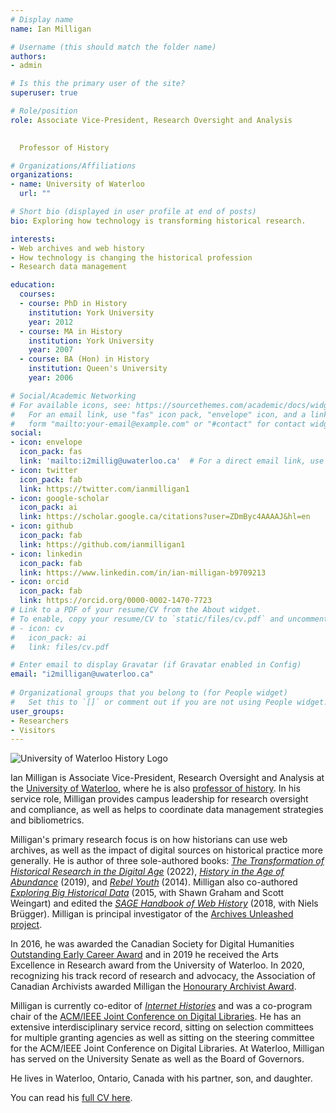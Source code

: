 ```yaml
---
# Display name
name: Ian Milligan

# Username (this should match the folder name)
authors:
- admin

# Is this the primary user of the site?
superuser: true

# Role/position
role: Associate Vice-President, Research Oversight and Analysis
  

  Professor of History

# Organizations/Affiliations
organizations:
- name: University of Waterloo
  url: ""

# Short bio (displayed in user profile at end of posts)
bio: Exploring how technology is transforming historical research.

interests:
- Web archives and web history
- How technology is changing the historical profession
- Research data management

education:
  courses:
  - course: PhD in History
    institution: York University
    year: 2012
  - course: MA in History
    institution: York University
    year: 2007
  - course: BA (Hon) in History
    institution: Queen's University
    year: 2006

# Social/Academic Networking
# For available icons, see: https://sourcethemes.com/academic/docs/widgets/#icons
#   For an email link, use "fas" icon pack, "envelope" icon, and a link in the
#   form "mailto:your-email@example.com" or "#contact" for contact widget.
social:
- icon: envelope
  icon_pack: fas
  link: 'mailto:i2millig@uwaterloo.ca'  # For a direct email link, use "mailto:test@example.org".
- icon: twitter
  icon_pack: fab
  link: https://twitter.com/ianmilligan1
- icon: google-scholar
  icon_pack: ai
  link: https://scholar.google.ca/citations?user=ZDmByc4AAAAJ&hl=en
- icon: github
  icon_pack: fab
  link: https://github.com/ianmilligan1
- icon: linkedin
  icon_pack: fab
  link: https://www.linkedin.com/in/ian-milligan-b9709213
- icon: orcid
  icon_pack: fab
  link: https://orcid.org/0000-0002-1470-7723
# Link to a PDF of your resume/CV from the About widget.
# To enable, copy your resume/CV to `static/files/cv.pdf` and uncomment the lines below.  
# - icon: cv
#   icon_pack: ai
#   link: files/cv.pdf

# Enter email to display Gravatar (if Gravatar enabled in Config)
email: "i2milligan@uwaterloo.ca"
  
# Organizational groups that you belong to (for People widget)
#   Set this to `[]` or comment out if you are not using People widget.  
user_groups:
- Researchers
- Visitors
---
```


![University of Waterloo History Logo](/authors/admin/UWaterloo_ARTS_History_Logo_horiz_rgb.png)

Ian Milligan is Associate Vice-President, Research Oversight and Analysis at the [University of Waterloo](https://uwaterloo.ca), where he is also [professor of history](https://uwaterloo.ca/history/people-profiles/ian-milligan). In his service role, Milligan provides campus leadership for research oversight and compliance, as well as helps to coordinate data management strategies and bibliometrics. 

Milligan's primary research focus is on how historians can use web archives, as well as the impact of digital sources on historical practice more generally. He is author of three sole-authored books: [*The Transformation of Historical Research in the Digital Age*](/publication/transformation-of-history) (2022), [*History in the Age of Abundance*](/publication/history-in-the-age-of-abundance) (2019), and [*Rebel Youth*](/publication/rebel-youth) (2014). Milligan also co-authored [*Exploring Big Historical Data*](/publication/macroscope) (2015, with Shawn Graham and Scott Weingart) and edited the [*SAGE Handbook of Web History*](/publication/sage-handbook) (2018, with Niels Brügger). Milligan is principal investigator of the [Archives Unleashed project](https://archivesunleashed.org). 

In 2016, he was awarded the Canadian Society for Digital Humanities [Outstanding Early Career Award](http://csdh-schn.org/2016/02/09/csdhschn-2016-outstanding-early-career-award/) and in 2019 he received the Arts Excellence in Research award from the University of Waterloo. In 2020, recognizing his track record of research and advocacy, the Association of Canadian Archivists awarded Milligan the [Honourary Archivist Award](https://archivists.ca/Honours-and-Awards#honorary-archivist).

Milligan is currently co-editor of [*Internet Histories*](https://www.tandfonline.com/toc/rint20/current) and was a co-program chair of the [ACM/IEEE Joint Conference on Digital Libraries](https://2017.jcdl.org/). He has an extensive interdisciplinary service record, sitting on selection committees for multiple granting agencies as well as sitting on the steering committee for the ACM/IEEE Joint Conference on Digital Libraries. At Waterloo, Milligan has served on the University Senate as well as the Board of Governors.

He lives in Waterloo, Ontario, Canada with his partner, son, and daughter.

You can read his [full CV here](/files/cv.pdf).
